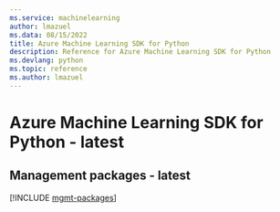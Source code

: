 ```yaml
---
ms.service: machinelearning
author: lmazuel
ms.data: 08/15/2022
title: Azure Machine Learning SDK for Python
description: Reference for Azure Machine Learning SDK for Python
ms.devlang: python
ms.topic: reference
ms.author: lmazuel
---
```

# Azure Machine Learning SDK for Python - latest

## Management packages - latest
[!INCLUDE [mgmt-packages](machine-learning-mgmt-index.md)]